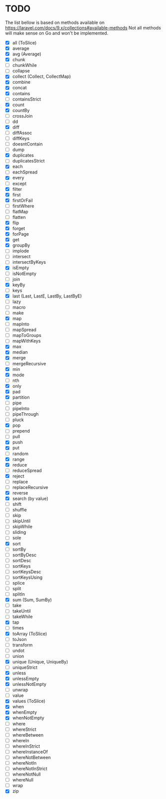 # TODO

The list bellow is based on methods available on https://laravel.com/docs/9.x/collections#available-methods
Not all methods will make sense on Go and won't be implemented.

- [x] all (ToSlice)
- [x] average
- [x] avg (Average)
- [x] chunk
- [ ] chunkWhile
- [ ] collapse
- [x] collect (Collect, CollectMap)
- [x] combine
- [x] concat
- [x] contains
- [ ] containsStrict
- [x] count
- [x] countBy
- [ ] crossJoin
- [ ] dd
- [x] diff
- [ ] diffAssoc
- [ ] diffKeys
- [ ] doesntContain
- [ ] dump
- [x] duplicates
- [ ] duplicatesStrict
- [x] each
- [ ] eachSpread
- [x] every
- [ ] except
- [x] filter
- [x] first
- [x] firstOrFail
- [ ] firstWhere
- [ ] flatMap
- [ ] flatten
- [x] flip
- [x] forget
- [x] forPage
- [x] get
- [x] groupBy
- [ ] implode
- [ ] intersect
- [ ] intersectByKeys
- [x] isEmpty
- [ ] isNotEmpty
- [ ] join
- [x] keyBy
- [ ] keys
- [x] last (Last, LastE, LastBy, LastByE)
- [ ] lazy
- [ ] macro
- [ ] make
- [x] map
- [ ] mapInto
- [ ] mapSpread
- [ ] mapToGroups
- [ ] mapWithKeys
- [x] max
- [x] median
- [x] merge
- [ ] mergeRecursive
- [x] min
- [x] mode
- [ ] nth
- [x] only
- [x] pad
- [x] partition
- [ ] pipe
- [ ] pipeInto
- [ ] pipeThrough
- [ ] pluck
- [x] pop
- [ ] prepend
- [ ] pull
- [x] push
- [x] put
- [ ] random
- [x] range
- [x] reduce
- [ ] reduceSpread
- [x] reject
- [ ] replace
- [ ] replaceRecursive
- [x] reverse
- [x] search (by value)
- [ ] shift
- [ ] shuffle
- [ ] skip
- [ ] skipUntil
- [ ] skipWhile
- [ ] sliding
- [ ] sole
- [x] sort
- [ ] sortBy
- [ ] sortByDesc
- [ ] sortDesc
- [ ] sortKeys
- [ ] sortKeysDesc
- [ ] sortKeysUsing
- [ ] splice
- [ ] split
- [ ] splitIn
- [x] sum (Sum, SumBy)
- [ ] take
- [ ] takeUntil
- [ ] takeWhile
- [x] tap
- [ ] times
- [x] toArray (ToSlice)
- [ ] toJson
- [ ] transform
- [ ] undot
- [ ] union
- [x] unique (Unique, UniqueBy)
- [ ] uniqueStrict
- [x] unless
- [x] unlessEmpty
- [x] unlessNotEmpty
- [ ] unwrap
- [ ] value
- [x] values (ToSlice)
- [x] when
- [x] whenEmpty
- [x] whenNotEmpty
- [ ] where
- [ ] whereStrict
- [ ] whereBetween
- [ ] whereIn
- [ ] whereInStrict
- [ ] whereInstanceOf
- [ ] whereNotBetween
- [ ] whereNotIn
- [ ] whereNotInStrict
- [ ] whereNotNull
- [ ] whereNull
- [ ] wrap
- [x] zip
